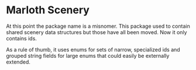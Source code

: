 # Marloth Scenery

At this point the package name is a misnomer.  This package used to contain shared scenery data structures but those have all been moved.  Now it only contains ids.

As a rule of thumb, it uses enums for sets of narrow, specialized ids and grouped string fields for large enums that could easily be externally extended.
